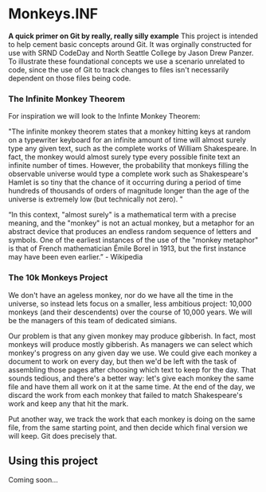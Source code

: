 # Monkeys.INF
**A quick primer on Git by really, really silly example**
This project is intended to help cement basic concepts around Git. It was orginally constructed for use with SRND CodeDay and North Seattle College by Jason Drew Panzer. To illustrate these foundational concepts we use a scenario unrelated to code, since the use of Git to track changes to files isn't necessarily dependent on those files being code.

### The Infinite Monkey Theorem
For inspiration we will look to the Infinte Monkey Theorem:

"The infinite monkey theorem states that a monkey hitting keys at random on a typewriter keyboard for an infinite amount of time will almost surely type any given text, such as the complete works of William Shakespeare. In fact, the monkey would almost surely type every possible finite text an infinite number of times. However, the probability that monkeys filling the observable universe would type a complete work such as Shakespeare's Hamlet is so tiny that the chance of it occurring during a period of time hundreds of thousands of orders of magnitude longer than the age of the universe is extremely low (but technically not zero). " 

“In this context, "almost surely" is a mathematical term with a precise meaning, and the "monkey" is not an actual monkey, but a metaphor for an abstract device that produces an endless random sequence of letters and symbols. One of the earliest instances of the use of the "monkey metaphor" is that of French mathematician Émile Borel in 1913, but the first instance may have been even earlier.” - Wikipedia

### The 10k Monkeys Project
We don't have an ageless monkey, nor do we have all the time in the universe, so instead lets focus on a smaller, less ambitious project: 10,000 monkeys (and their descendents) over the course of 10,000 years. We will be the managers of this team of dedicated simians. 

Our problem is that any given monkey may produce gibberish. In fact, most monkeys will produce mostly gibberish. As managers we can select which monkey's progress on any given day we use. We could give each monkey a document to work on every day, but then we'd be left with the task of assembling those pages after choosing which text to keep for the day. That sounds tedious, and there's a better way: let's give each monkey the same file and have them all work on it at the same time. At the end of the day, we discard the work from each monkey that failed to match Shakespeare's work and keep any that hit the mark. 

Put another way, we track the work that each monkey is doing on the same file, from the same starting point, and then decide which final version we will keep. Git does precisely that.

## Using this project

Coming soon...
